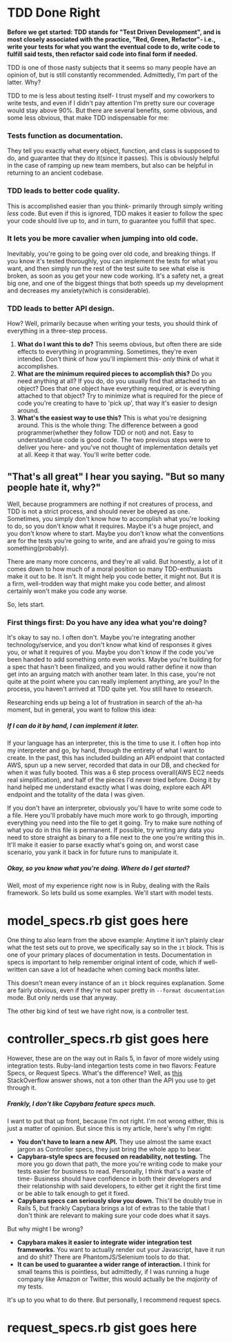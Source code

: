 # TDD Done Right

**Before we get started: TDD stands for "Test Driven Development", and is most closely associated with the practice, "Red, Green, Refactor"- i.e., write your tests for what you want the eventual code to do, write code to fulfill said tests, then refactor said code into final form if needed.**

TDD is one of those nasty subjects that it seems so many people have an opinion of, but is still constantly recommended. Admittedly, I'm part of the latter. Why?

TDD to me is less about testing itself- I trust myself and my coworkers to write tests, and even if I didn't pay attention I'm pretty sure our coverage would stay above 90%. But there are several benefits, some obvious, and some less obvious, that make TDD indispensable for me:

### Tests function as documentation.
They tell you exactly what every object, function, and class is supposed to do, and guarantee that they do it(since it passes). This is obviously helpful in the case of ramping up new team members, but also can be helpful in returning to an ancient codebase.

### TDD leads to better code quality.
This is accomplished easier than you think- primarily through simply writing *less* code. But even if this is ignored, TDD makes it easier to follow the spec your code should live up to, and in turn, to guarantee you fulfill that spec.

### It lets you be more cavalier when jumping into old code.
Inevitably, you're going to be going over old code, and breaking things. If you know it's tested thoroughly, you can implement the tests for what you want, and then simply run the rest of the test suite to see what else is broken, as soon as you get your new code working. It's a safety net, a great big one, and one of the biggest things that both speeds up my development and decreases my anxiety(which is considerable).

### TDD leads to better API design.
How? Well, primarily because when writing your tests, you should think of everything in a three-step process.

1. **What do I want this to do?** This seems obvious, but often there are side effects to everything in programming. Sometimes, they're even intended. Don't think of how you'll implement this- *only* think of what it accomplishes.
2. **What are the minimum required pieces to accomplish this?** Do you need anything at all? If you do, do you usually find that attached to an object? Does that one object have everything required, or is everything attached to that object? Try to minimize what is required for the piece of code you're creating to have to 'pick up', that way it's easier to design around.
3. **What's the easiest way to use this?** This is what you're designing around. This is the whole thing: The difference between a good programmer(whether they follow TDD or not) and not. Easy to understand/use code is good code. The two previous steps were to deliver you here- and you've not thought of implementation details yet at all. Keep it that way. You'll write better code.

## "That's all great" I hear you saying. "But so many people hate it, why?"

Well, because programmers are nothing if not creatures of process, and TDD is not a strict process, and should never be obeyed as one. Sometimes, you simply don't know how to accomplish what you're looking to do, so you don't know what it requires. Maybe it's a huge project, and you don't know where to start. Maybe you don't know what the conventions are for the tests you're going to write, and are afraid you're going to miss something(probably).

There are many more concerns, and they're all valid. But honestly, a lot of it comes down to how much of a moral position so many TDD-enthusiasts make it out to be. It isn't. It might help you code better, it might not. But it is a firm, well-trodden way that might make you code better, and almost certainly won't make you code any worse.

So, lets start.

### First things first: Do you have any idea what you're doing?

It's okay to say no. I often don't. Maybe you're integrating another technology/service, and you don't know what kind of responses it gives you, or what it requires of you. Maybe you don't know if the code you've been handed to add something onto even works. Maybe you're building for a spec that hasn't been finalized, and you would rather define it now than get into an arguing match with another team later. In this case, you're not quite at the point where you can really implement anything, are you? In the process, you haven't arrived at TDD quite yet. You still have to research.

Researching ends up being a lot of frustration in search of the ah-ha moment, but in general, you want to follow this idea:

##### If I can do it by hand, I can implement it later.

If your language has an interpreter, this is the time to use it. I often hop into my interpreter and go, by hand, through the entirety of what I want to create. In the past, this has included building an API endpoint that contacted AWS, spun up a new server, recorded that data in our DB, and checked for when it was fully booted. This was a 6 step process overall(AWS EC2 needs real simplification), and half of the pieces I'd never tried before. Doing it by hand helped me understand exactly what I was doing, explore each API endpoint and the totality of the data I was given.

If you don't have an interpreter, obviously you'll have to write some code to a file. Here you'll probably have much more work to go through, importing everything you need into the file to get it going. Try to make sure nothing of what you do in this file is permanent. If possible, try writing any data you need to store straight as binary to a file next to the one you're writing this in. It'll make it easier to parse exactly what's going on, and worst case scenario, you yank it back in for future runs to manipulate it.

##### Okay, so you know what you're doing. Where do I get started?

Well, most of my experience right now is in Ruby, dealing with the Rails framework. So lets build us some examples. We'll start with model tests.

# model_specs.rb gist goes here

One thing to also learn from the above example: Anytime it isn't plainly clear what the test sets out to prove, we specifically say so in the `it` block. This is one of your primary places of documentation in tests. Documentation in specs is important to help remember original intent of code, which if well-written can save a lot of headache when coming back months later.

This doesn't mean every instance of an `it` block requires explanation. Some are fairly obvious, even if they're not super pretty in `--format documentation` mode. But only nerds use that anyway.

The other big kind of test we have right now, is a controller test.

# controller_specs.rb gist goes here

However, these are on the way out in Rails 5, in favor of more widely using integration tests. Ruby-land integartion tests come in two flavors: Feature Specs, or Request Specs. What's the difference? Well, as [this](http://stackoverflow.com/a/15193953/596623) StackOverflow answer shows, not a ton other than the API you use to get through it.

##### Frankly, I don't like Capybara feature specs much.

I want to put that up front, because I'm not right. I'm not wrong either, this is just a matter of opinion. But since this is my article, here's why I'm right:

* **You don't have to learn a new API.** They use almost the same exact jargon as Controller specs, they just bring the whole app to bear.
* **Capybara-style specs are focused on readability, not testing.** The more you go down that path, the more you're writing code to make your tests easier for business to read. Personally, I think that's a waste of time- Business should have confidence in both their developers and their relationship with said developers, to either get it right the first time or be able to talk enough to get it fixed.
* **Capybara specs can seriously slow you down.** This'll be doubly true in Rails 5, but frankly Capybara brings a lot of extras to the table that I don't think are relevant to making sure your code does what it says.

But why might I be wrong?

* **Capybara makes it easier to integrate wider integration test frameworks.** You want to actually render out your Javascript, have it run and do shit? There are PhantomJS/Selenium tools to do that.
* **It can be used to guarantee a wider range of interaction.** I think for small teams this is pointless, but admittedly, if I was running a huge company like Amazon or Twitter, this would actually be the *majority* of my tests.

It's up to you what to do there. But personally, I recommend request specs.

# request_specs.rb gist goes here
